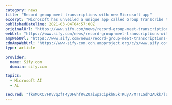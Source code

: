 ```yaml
---
category: news
title: "Record group meet transcriptions with new Microsoft app"
excerpt: "Microsoft has unveiled a unique app called Group Transcribe that lets people capture real-time collective meeting transcriptions using their smartphones, including in Hindi."
publishedDateTime: 2021-03-04T04:57:00Z
originalUrl: "https://www.sify.com/news/record-group-meet-transcriptions-with-new-microsoft-app-news-education-vdeflDcaghghe.html"
webUrl: "https://www.sify.com/news/record-group-meet-transcriptions-with-new-microsoft-app-news-education-vdeflDcaghghe.html"
ampWebUrl: "https://www.sify.com/news/record-group-meet-transcriptions-with-new-microsoft-app-news-education-vdeflDcaghghe.html"
cdnAmpWebUrl: "https://www-sify-com.cdn.ampproject.org/c/s/www.sify.com/news/record-group-meet-transcriptions-with-new-microsoft-app-news-education-vdeflDcaghghe.html"
type: article

provider:
  name: Sify.com
  domain: sify.com

topics:
  - Microsoft AI
  - AI

secured: "fkoMQXC7FKvvqZfT4yDFGhfRvZ0aiwpzCipkhN5kTKuyA/MTTLGdhQAUkk/lDE64TTzmFFrDdvjAR5JWqjR9d3wviAYS/gqks/uFYWvWYXNPHdLBkjRbW4bsySUC7YUuN1l1QO37cfkeUb3FKi2vvWE+f8HihbqbyUHIsq+PEoanBmYYVELfLl66BNU/fx7u9kRBAp27ricnrr+jDopAPBWAp0Pm07PNGnO7y6STpIlZepZ03K3Y/nLEgEQTRJiMYc8lRUlUOUKA10S6/ELoXvnZfWtzo8h6nnMrkxEihAZVaP57HQ6Pi+mtNZwFLN2peiVozF2QxySAfX3Djck/rP2TpG1/tV+3fojRXU/3O5A=;lccHMJv8S69iVOvlhX3KiA=="
---
```


